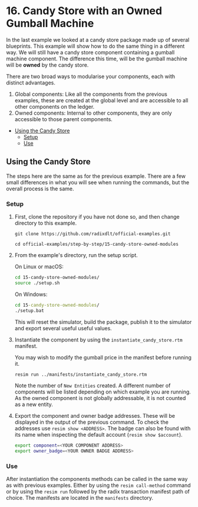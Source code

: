 # 16. Candy Store with an Owned Gumball Machine

In the last example we looked at a candy store package made up of several
blueprints. This example will show how to do the same thing in a different way.
We will still have a candy store component containing a gumball machine
component. The difference this time, will be the gumball machine will be
**owned** by the candy store.

There are two broad ways to modularise your components, each with distinct
advantages.

1. Global components: Like all the components from the previous examples, these
   are created at the global level and are accessible to all other components on
   the ledger.
2. Owned components: Internal to other components, they are only accessible to
   those parent components.

- [Using the Candy Store](#using-the-candy-store)
  - [Setup](#setup)
  - [Use](#use)

## Using the Candy Store

The steps here are the same as for the previous example. There are a few small
differences in what you will see when running the commands, but the overall
process is the same.

### Setup

1. First, clone the repository if you have not done so, and then change
   directory to this example.

   ```
   git clone https://github.com/radixdlt/official-examples.git

   cd official-examples/step-by-step/15-candy-store-owned-modules
   ```

2. From the example's directory, run the setup script.

   On Linux or macOS:

   ```sh
   cd 15-candy-store-owned-modules/
   source ./setup.sh
   ```

   On Windows:

   ```cmd
   cd 15-candy-store-owned-modules/
   ./setup.bat
   ```

   This will reset the simulator, build the package, publish it to the simulator
   and export several useful useful values.

3. Instantiate the component by using the `instantiate_candy_store.rtm`
   manifest.

   You may wish to modify the gumball price in the manifest before running it.

   ```sh
   resim run ../manifests/instantiate_candy_store.rtm
   ```

   Note the number of `New Entities` created. A different number of components
   will be listed depending on which example you are running. As the owned
   component is not globally addressable, it is not counted as a new entity.

4. Export the component and owner badge addresses. These will be displayed in
   the output of the previous command. To check the addresses use
   `resim show <ADDRESS>`. The badge can also be found with its name when
   inspecting the default account (`resim show $account`).

   ```sh
   export component=<YOUR COMPONENT ADDRESS>
   export owner_badge=<YOUR OWNER BADGE ADDRESS>
   ```

### Use

After instantiation the components methods can be called in the same way as with
previous examples. Either by using the `resim call-method` command or by using
the `resim run` followed by the radix transaction manifest path of choice. The
manifests are located in the `manifests` directory.
